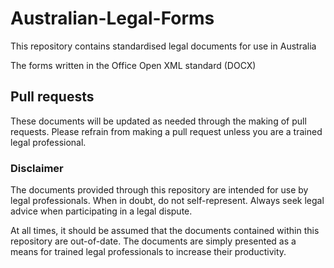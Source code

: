 # Australian-Legal-Forms
This repository contains standardised legal documents for use in Australia

The forms written in the Office Open XML standard (DOCX)


## Pull requests
These documents will be updated as needed through the making of pull requests.
Please refrain from making a pull request unless you are a trained legal professional.


### Disclaimer
The documents provided through this repository are intended for use by legal professionals.
When in doubt, do not self-represent. Always seek legal advice when participating in a legal dispute.

At all times, it should be assumed that the documents contained within this repository are out-of-date.
The documents are simply presented as a means for trained legal professionals to increase their productivity.

